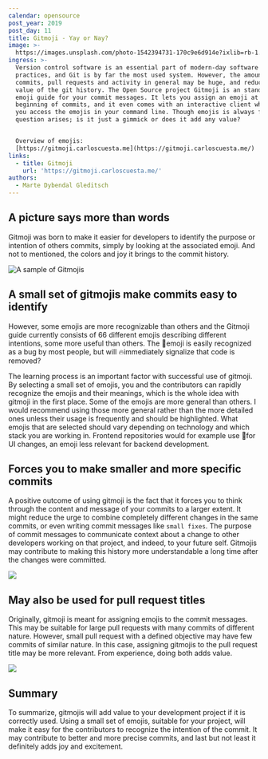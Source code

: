 ```yaml
---
calendar: opensource
post_year: 2019
post_day: 11
title: Gitmoji - Yay or Nay?
image: >-
  https://images.unsplash.com/photo-1542394731-170c9e6d914e?ixlib=rb-1.2.1&auto=format&fit=crop&w=3522&q=80
ingress: >-
  Version control software is an essential part of modern-day software developer
  practices, and Git is by far the most used system. However, the amount of
  commits, pull requests and activity in general may be huge, and reduce the
  value of the git history. The Open Source project Gitmoji is an standardized
  emoji guide for your commit messages. It lets you assign an emoji at the
  beginning of commits, and it even comes with an interactive client which lets
  you access the emojis in your command line. Though emojis is always fun, the
  question arises; is it just a gimmick or does it add any value? 


  Overview of emojis:
  [https://gitmoji.carloscuesta.me](https://gitmoji.carloscuesta.me/)
links:
  - title: Gitmoji
    url: 'https://gitmoji.carloscuesta.me/'
authors:
  - Marte Dybendal Gleditsch
---
```

## A picture says more than words

Gitmoji was born to make it easier for developers to identify the purpose or intention of others commits, simply by looking at the associated emoji. And not to mentioned, the colors and joy it brings to the commit history. 

![](/assets/skjermbilde-2019-12-04-kl.-16.07.04.png "A sample of Gitmojis")

## A small set of gitmojis make commits easy to identify

However, some emojis are more recognizable than others and the Gitmoji guide currently consists of 66 different emojis describing different intentions, some more useful than others. The 🐛emoji is easily recognized as a bug by most people, but will 🔥immediately signalize that code is removed? 

The learning process is an important factor with successful use of gitmoji. By selecting a small set of emojis, you and the contributors can rapidly recognize the emojis and their meanings, which is the whole idea with gitmoji in the first place. Some of the emojis are more general than others. I would recommend using those more general rather than the more detailed ones unless their usage is frequently and should be highlighted. What emojis that are selected should vary depending on technology and which stack you are working in. Frontend repositories would for example use 💄for UI changes, an emoji less relevant for backend development. 

## Forces you to make smaller and more specific commits

A positive outcome of using gitmoji is the fact that it forces you to think through the content and message of your commits to a larger extent. It might reduce the urge to combine completely different changes in the same commits, or even writing commit messages like `small fixes`. The purpose of commit messages to communicate context about a change to other developers working on that project, and indeed, to your future self. Gitmojis may contribute to making this history more understandable a long time after the changes were committed. 

![](/assets/skjermbilde-2019-12-10-kl.-19.43.00.png)

## May also be used for pull request titles

Originally, gitmoji is meant for assigning emojis to the commit messages. This may be suitable for large pull requests with many commits of different nature. However, small pull request with a defined objective may have few commits of similar nature. In this case, assigning gitmojis to the pull request title may be more relevant. From experience, doing both adds value. 

![](/assets/skjermbilde-2019-12-10-kl.-19.55.55.png)

## Summary

To summarize, gitmojis will add value to your development project if it is correctly used. Using a small set of emojis, suitable for your project, will make it easy for the contributors to recognize the intention of the commit. It may contribute to better and more precise commits, and last but not least it definitely adds joy and excitement.
